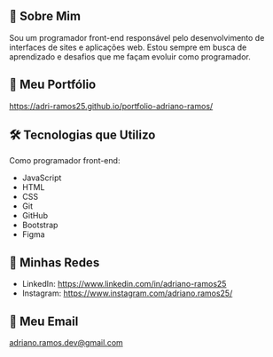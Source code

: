 ## 👤 Sobre Mim
Sou um programador front-end responsável pelo desenvolvimento de interfaces de sites e aplicações web. Estou sempre em busca de aprendizado e desafios que me façam evoluir como programador.



## 📂 Meu Portfólio
https://adri-ramos25.github.io/portfolio-adriano-ramos/



## 🛠️ Tecnologias que Utilizo

Como programador front-end:

- JavaScript
- HTML
- CSS
- Git
- GitHub
- Bootstrap
- Figma



## 🔗 Minhas Redes
- LinkedIn: https://www.linkedin.com/in/adriano-ramos25
- Instagram: https://www.instagram.com/adriano.ramos25/



## 📧 Meu Email
[adriano.ramos.dev@gmail.com](mailto:adriano.ramos.dev@gmail.com)
